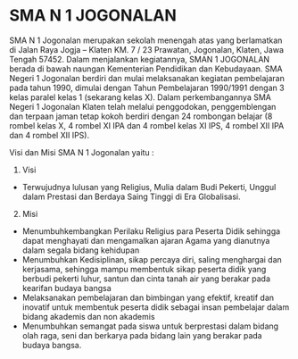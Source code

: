# SMA N 1 JOGONALAN

SMA N 1 Jogonalan merupakan sekolah menengah atas yang berlamatkan di Jalan Raya Jogja – Klaten KM. 7 / 23 Prawatan, Jogonalan, Klaten, Jawa Tengah 57452. Dalam menjalankan kegiatannya, SMAN 1 JOGONALAN berada di bawah naungan Kementerian Pendidikan dan Kebudayaan. SMA Negeri 1 Jogonalan berdiri dan mulai melaksanakan kegiatan pembelajaran pada tahun 1990, dimulai dengan Tahun Pembelajaran 1990/1991 dengan 3 kelas paralel kelas 1 (sekarang kelas X).  Dalam perkembangannya SMA Negeri 1 Jogonalan Klaten telah melalui penggodokan, penggemblengan dan terpaan jaman tetap kokoh berdiri dengan  24 rombongan belajar (8 rombel kelas X, 4 rombel XI IPA dan 4 rombel kelas XI IPS, 4 rombel XII IPA dan 4 rombel  XII IPS).

Visi dan Misi SMA N 1 Jogonalan yaitu :
1.	Visi 
- Terwujudnya lulusan yang Religius, Mulia dalam Budi Pekerti, Unggul dalam Prestasi dan Berdaya Saing Tinggi di Era Globalisasi.
2.	Misi 
- 	Menumbuhkembangkan Perilaku Religius para Peserta Didik sehingga dapat menghayati dan mengamalkan ajaran Agama yang dianutnya dalam segala bidang kehidupan
-	Menumbuhkan Kedisiplinan, sikap percaya diri, saling menghargai dan kerjasama, sehingga mampu membentuk sikap peserta didik yang berbudi pekerti luhur, santun dan cinta tanah air yang berakar pada kearifan budaya bangsa
-	Melaksanakan pembelajaran dan bimbingan yang efektif, kreatif dan inovatif untuk membentuk peserta didik sebagai insan pembelajar dalam bidang akademis dan non akademis
-	Menumbuhkan semangat pada siswa untuk berprestasi dalam bidang olah raga, seni dan berkarya pada bidang lain yang berakar pada budaya bangsa.

